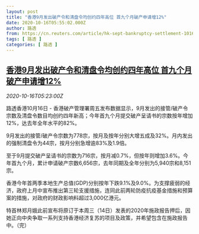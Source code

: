 ```yaml
---
layout: post
title: "香港9月发出破产令和清盘令均创约四年高位 首九个月破产申请增12%"
date: 2020-10-16T05:55:02.000Z
author: 路透
from: https://cn.reuters.com/article/hk-sept-bankruptcy-settlement-1016-idCNKBS2710LT
tags: [ 路透 ]
categories: [ 路透 ]
---
```

<!--1602827702000-->
[香港9月发出破产令和清盘令均创约四年高位 首九个月破产申请增12%](https://cn.reuters.com/article/hk-sept-bankruptcy-settlement-1016-idCNKBS2710LT)
------

<div>
<div><i>2020-10-16T05:23:00Z</i></div><p>路透香港10月16日 - 香港破产管理署周五发布数据显示，9月发出的接管/破产令宗数及清盘令数目均创约四年新高；今年首九个月提交破产呈请书的宗数按年增加12%，达去年全年水平的82%。</p><p>9月发出的接管/破产令宗数为778宗，按月及按年分别大增五成及32%。月内发出的强制清盘令为44宗，按月分别急增逾83%及1.9倍。</p><p>至于9月提交破产呈请书的宗数为716宗，按月减0.7%，但按年则增加3.6%。今年首九个月，累计申请破产宗数6,656宗，去年同期及全年分别为5,940宗和8,151宗。</p><p>香港今年首两季本地生产总值(GDP)分别按年下跌9.1%及9.0%。为支撑疲弱的经济，政府上月中宣布推出第三轮支援措施，连同此前两轮防疫抗疫基金措施和预算案的措施，对政府的财政影响料超过3,000亿港元。</p><p>特首林郑月娥此前宣布将原订于本周三（14日）发表的2020年施政报告押后，因她正向中央争取一系列支持香港经济复苏的项目及政策，并希望包含在施政报告中。（完）</p>
</div>
